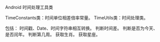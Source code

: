 Android 时间处理工具类

TimeConstants类：时间单位相差倍率常量。
TimeUtils类：时间处理类。

包括：
	时间戳、Date、时间字符串相互转换。
	判断时间差。
	判断是否为今天、是否闰年。
	判断第几周。
	获取生肖。
	获取星座。

